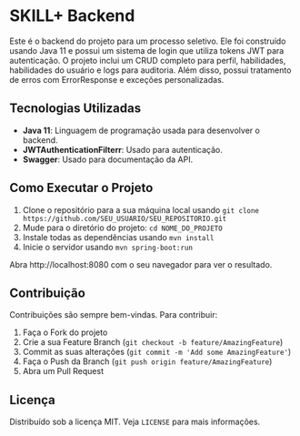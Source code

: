 # SKILL+ Backend

Este é o backend do projeto para um processo seletivo. Ele foi construído usando Java 11 e possui um sistema de login que utiliza tokens JWT para autenticação. O projeto inclui um CRUD completo para perfil, habilidades, habilidades do usuário e logs para auditoria. Além disso, possui tratamento de erros com ErrorResponse e exceções personalizadas.

## Tecnologias Utilizadas

- **Java 11**: Linguagem de programação usada para desenvolver o backend.
- **JWTAuthenticationFilterr**: Usado para autenticação.
- **Swagger**: Usado para documentação da API.

## Como Executar o Projeto

1. Clone o repositório para a sua máquina local usando `git clone https://github.com/SEU_USUARIO/SEU_REPOSITORIO.git`
2. Mude para o diretório do projeto: `cd NOME_DO_PROJETO`
3. Instale todas as dependências usando `mvn install`
4. Inicie o servidor usando `mvn spring-boot:run`

Abra http://localhost:8080 com o seu navegador para ver o resultado.

## Contribuição

Contribuições são sempre bem-vindas. Para contribuir:

1. Faça o Fork do projeto
2. Crie a sua Feature Branch (`git checkout -b feature/AmazingFeature`)
3. Commit as suas alterações (`git commit -m 'Add some AmazingFeature'`)
4. Faça o Push da Branch (`git push origin feature/AmazingFeature`)
5. Abra um Pull Request

## Licença

Distribuído sob a licença MIT. Veja `LICENSE` para mais informações.
